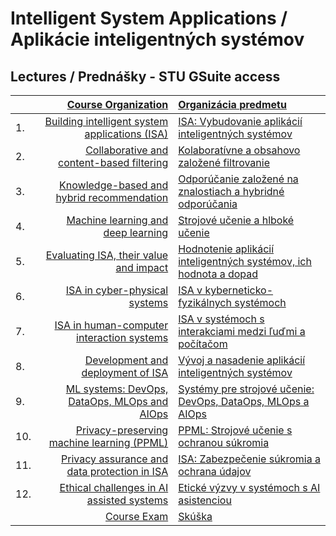 # Intelligent System Applications / Aplikácie inteligentných systémov 
## Lectures / Prednášky - STU GSuite access
|         | [Course Organization]()                                     | [Organizácia predmetu]()   |
| :-------| ----------------------------------------------------------: | :---------------------------------------------------------- |
| 1.      | [Building intelligent system applications (ISA)]()           | [ISA: Vybudovanie aplikácií inteligentných systémov]()  |
| 2.      | [Collaborative and content-based filtering]()               | [Kolaboratívne a obsahovo založené filtrovanie]()  |
| 3.      | [Knowledge-based and hybrid recommendation]()               | [Odporúčanie založené na znalostiach a hybridné odporúčania]()  |
| 4.      | [Machine learning and deep learning]()                      | [Strojové učenie a hlboké učenie]()  |
| 5.      | [Evaluating ISA, their value and impact]()                  | [Hodnotenie aplikácií inteligentných systémov, ich hodnota a dopad]()  |  
| 6.      | [ISA in cyber-physical systems]()                           | [ISA v kyberneticko-fyzikálnych systémoch]()  |
| 7.      | [ISA in human-computer interaction systems]()               | [ISA v systémoch s interakciami medzi ľuďmi a počítačom]()  |
| 8.      | [Development and deployment of ISA]()                       | [Vývoj a nasadenie aplikácií inteligentných systémov]()  |
| 9.      | [ML systems: DevOps, DataOps, MLOps and AIOps]()            | [Systémy pre strojové učenie: DevOps, DataOps, MLOps a AIOps]()  |
| 10.     | [Privacy-preserving machine learning (PPML)]()              | [PPML: Strojové učenie s ochranou súkromia]()  |  
| 11.     | [Privacy assurance and data protection in ISA]()            | [ISA: Zabezpečenie súkromia a ochrana údajov]()  |
| 12.     | [Ethical challenges in AI assisted systems]()               | [Etické výzvy v systémoch s AI asistenciou]()  |
|         | [Course Exam]()                                             | [Skúška]() |
